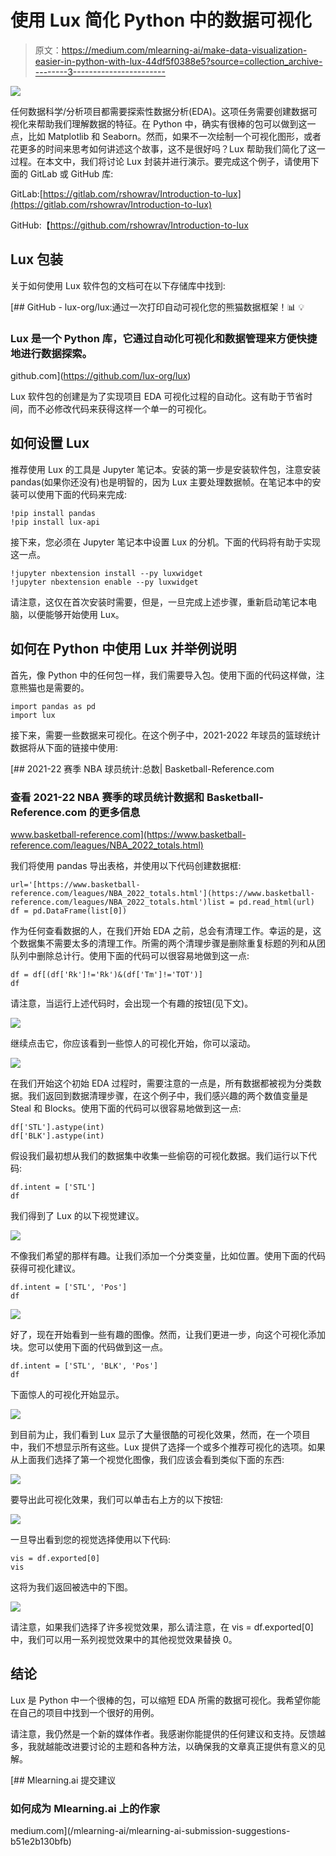 # 使用 Lux 简化 Python 中的数据可视化

> 原文：<https://medium.com/mlearning-ai/make-data-visualization-easier-in-python-with-lux-44df5f0388e5?source=collection_archive---------3----------------------->

![](img/2bfd6623d6ab182350c3765878fea0c8.png)

任何数据科学/分析项目都需要探索性数据分析(EDA)。这项任务需要创建数据可视化来帮助我们理解数据的特征。在 Python 中，确实有很棒的包可以做到这一点，比如 Matplotlib 和 Seaborn。然而，如果不一次绘制一个可视化图形，或者花更多的时间来思考如何讲述这个故事，这不是很好吗？Lux 帮助我们简化了这一过程。在本文中，我们将讨论 Lux 封装并进行演示。要完成这个例子，请使用下面的 GitLab 或 GitHub 库:

GitLab:[https://gitlab.com/rshowrav/Introduction-to-lux](https://gitlab.com/rshowrav/Introduction-to-lux)

GitHub:【https://github.com/rshowrav/Introduction-to-lux 

## Lux 包装

关于如何使用 Lux 软件包的文档可在以下存储库中找到:

[](https://github.com/lux-org/lux) [## GitHub - lux-org/lux:通过一次打印自动可视化您的熊猫数据框架！📊 💡

### Lux 是一个 Python 库，它通过自动化可视化和数据管理来方便快捷地进行数据探索。

github.com](https://github.com/lux-org/lux) 

Lux 软件包的创建是为了实现项目 EDA 可视化过程的自动化。这有助于节省时间，而不必修改代码来获得这样一个单一的可视化。

## 如何设置 Lux

推荐使用 Lux 的工具是 Jupyter 笔记本。安装的第一步是安装软件包，注意安装 pandas(如果你还没有)也是明智的，因为 Lux 主要处理数据帧。在笔记本中的安装可以使用下面的代码来完成:

```
!pip install pandas
!pip install lux-api
```

接下来，您必须在 Jupyter 笔记本中设置 Lux 的分机。下面的代码将有助于实现这一点。

```
!jupyter nbextension install --py luxwidget
!jupyter nbextension enable --py luxwidget
```

请注意，这仅在首次安装时需要，但是，一旦完成上述步骤，重新启动笔记本电脑，以便能够开始使用 Lux。

## 如何在 Python 中使用 Lux 并举例说明

首先，像 Python 中的任何包一样，我们需要导入包。使用下面的代码这样做，注意熊猫也是需要的。

```
import pandas as pd
import lux
```

接下来，需要一些数据来可视化。在这个例子中，2021-2022 年球员的篮球统计数据将从下面的链接中使用:

[](https://www.basketball-reference.com/leagues/NBA_2022_totals.html) [## 2021-22 赛季 NBA 球员统计:总数| Basketball-Reference.com

### 查看 2021-22 NBA 赛季的球员统计数据和 Basketball-Reference.com 的更多信息

www.basketball-reference.com](https://www.basketball-reference.com/leagues/NBA_2022_totals.html) 

我们将使用 pandas 导出表格，并使用以下代码创建数据框:

```
url='[https://www.basketball-reference.com/leagues/NBA_2022_totals.html'](https://www.basketball-reference.com/leagues/NBA_2022_totals.html')list = pd.read_html(url)
df = pd.DataFrame(list[0])
```

作为任何查看数据的人，在我们开始 EDA 之前，总会有清理工作。幸运的是，这个数据集不需要太多的清理工作。所需的两个清理步骤是删除重复标题的列和从团队列中删除总计行。使用下面的代码可以很容易地做到这一点:

```
df = df[(df['Rk']!='Rk')&(df['Tm']!='TOT')]
df
```

请注意，当运行上述代码时，会出现一个有趣的按钮(见下文)。

![](img/6c57de21e2ba37869b7a3b5823b8dcc1.png)

继续点击它，你应该看到一些惊人的可视化开始，你可以滚动。

![](img/2e5ce727c356030e36ff89c8d13f08df.png)

在我们开始这个初始 EDA 过程时，需要注意的一点是，所有数据都被视为分类数据。我们返回到数据清理步骤，在这个例子中，我们感兴趣的两个数值变量是 Steal 和 Blocks。使用下面的代码可以很容易地做到这一点:

```
df['STL'].astype(int)
df['BLK'].astype(int)
```

假设我们最初想从我们的数据集中收集一些偷窃的可视化数据。我们运行以下代码:

```
df.intent = ['STL']
df
```

我们得到了 Lux 的以下视觉建议。

![](img/a0c5888c3fd2dd65375b5c90b980e78a.png)

不像我们希望的那样有趣。让我们添加一个分类变量，比如位置。使用下面的代码获得可视化建议。

```
df.intent = ['STL', 'Pos']
df
```

![](img/6798eb7c94dfd95da9f77d8a2db736d7.png)

好了，现在开始看到一些有趣的图像。然而，让我们更进一步，向这个可视化添加块。您可以使用下面的代码做到这一点。

```
df.intent = ['STL', 'BLK', 'Pos']
df
```

下面惊人的可视化开始显示。

![](img/3d021751b4d251d9c6a2dbd76602d5a7.png)

到目前为止，我们看到 Lux 显示了大量很酷的可视化效果，然而，在一个项目中，我们不想显示所有这些。Lux 提供了选择一个或多个推荐可视化的选项。如果从上面我们选择了第一个视觉化图像，我们应该会看到类似下面的东西:

![](img/f396fdaf00e0c823e3d5836c8ca23827.png)

要导出此可视化效果，我们可以单击右上方的以下按钮:

![](img/033ae641c6bc47bc02f1170f7f606f3a.png)

一旦导出看到您的视觉选择使用以下代码:

```
vis = df.exported[0]
vis
```

这将为我们返回被选中的下图。

![](img/efdce56b5e2c0f27aa31c633f061bbad.png)

请注意，如果我们选择了许多视觉效果，那么请注意，在 vis = df.exported[0]中，我们可以用一系列视觉效果中的其他视觉效果替换 0。

## 结论

Lux 是 Python 中一个很棒的包，可以缩短 EDA 所需的数据可视化。我希望你能在自己的项目中找到一个很好的用例。

请注意，我仍然是一个新的媒体作者。我感谢你能提供的任何建议和支持。反馈越多，我就越能改进要讨论的主题和各种方法，以确保我的文章真正提供有意义的见解。

[](/mlearning-ai/mlearning-ai-submission-suggestions-b51e2b130bfb) [## Mlearning.ai 提交建议

### 如何成为 Mlearning.ai 上的作家

medium.com](/mlearning-ai/mlearning-ai-submission-suggestions-b51e2b130bfb)